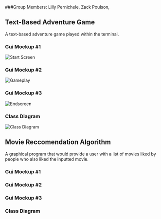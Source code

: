 ###Group Members: Lilly Pernichele, Zack Poulson, 
## Text-Based Adventure Game
A text-based adventure game played within the terminal.

### Gui Mockup #1
![Start Screen](https://github.com/foolbuffoon/T4Project/blob/main/images/textadventurestart.png?raw=true)
### Gui Mockup #2
![Gameplay](https://github.com/foolbuffoon/T4Project/blob/main/images/textadventuregameplay.png?raw=true)
### Gui Mockup #3
![Endscreen]()
### Class Diagram
![Class Diagram]()
## Movie Reccomendation Algorithm
A graphical program that would provide a user with a list of movies liked by people who also liked the inputted movie.

### Gui Mockup #1

### Gui Mockup #2

### Gui Mockup #3

### Class Diagram
